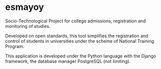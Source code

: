 esmayoy
=======

Socio-Technological Project for college admissions, registration and monitoring of studies.

Developed on open standards, this tool simplifies the registration and control of students in universities under the scheme of National Training Program.

This application is developed under the Python language with the Django framework, the database manager PostgreSQL (not limiting).
